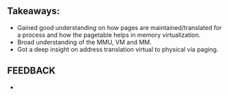 ## Takeaways:
 - Gained good understanding on how pages are maintained/translated for a process and how the pagetable helps in memory virtualization.
 - Broad understanding of the MMU, VM and MM.
 - Got a deep insight on address translation virtual to physical via paging.

## FEEDBACK 
 - 